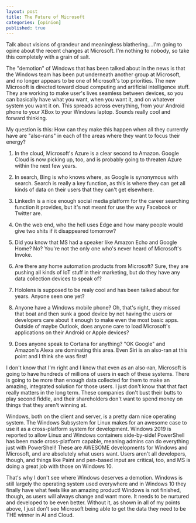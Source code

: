 ```yaml
---
layout: post
title: The Future of Microsoft
categories: [opinion]
published: true
---
```


Talk about visions of grandeur and meaningless blathering....I'm going to opine about the recent changes at Microsoft.   I'm nothing to nobody, so take this completely with a grain of salt.

The "demotion" of Windows that has been talked about in the news is that the Windows team has been put underneath another group at Microsoft, and no longer appears to be one of Microsoft's top priorities.  The new Microsoft is directed toward cloud computing and artificial intelligence stuff.  They are working to make user's lives seamless between devices, so you can basically have what you want, when you want it, and on whatever system you want it on.  This spreads across everything, from your Android phone to your XBox to your Windows laptop.  Sounds really cool and forward thinking.

My question is this: How can they make this happen when all they currently have are "also-rans" in each of the areas where they want to focus their energy?

1. In the cloud, Microsoft's Azure is a clear second to Amazon.   Google Cloud is now picking up, too, and is probably going to threaten Azure within the next few years.   

2. In search, Bing is who knows where, as Google is synonymous with search.  Search is really a key function, as this is where they can get all kinds of data on their users that they can't get elsewhere.

3. LinkedIn is a nice enough social media platform for the career searching function it provides, but it's not meant for use the way Facebook or Twitter are.

4. On the web end, who the hell uses Edge and how many people would give two shits if it disappeared tomorrow?  

5. Did you know that MS had a speaker like Amazon Echo and Google Home?  No?  You're not the only one who's never heard of Microsoft's Invoke.

6. Are there any home automation products from Microsoft?   Sure, they are pushing all kinds of IoT stuff in their marketing, but do they have any data collection devices to speak of?

7. Hololens is supposed to be realy cool and has been talked about for years. Anyone seen one yet?  

8. Anyone have a Windows mobile phone? Oh, that's right, they missed that boat and then sunk a good device by not having the users or developers care about it enough to make even the most basic apps.  Outside of maybe Outlook, does anyone care to load Microsoft's applications on their Android or Apple devices?  

9. Does anyone speak to Cortana for anything?  "OK Google" and Amazon's Alexa are dominating this area.  Even Siri is an also-ran at this point and I think she was first!

I don't know that I'm right and I know that even as an also-ran, Microsoft is going to have hundreds of millions of users in each of these systems.  There is going to be more than enough data collected for them to make an amazing, integrated solution for those users.  I just don't know that that fact really matters in the long term.  These companies don't bust their butts to play second fiddle, and their shareholders don't want to spend money on things that they aren't winning at.

Windows, both on the client and server, is a pretty darn nice operating system.  The Windows Subsystem for Linux makes for an awesome case to use it as a cross-platform system for development. Windows 2019 is reported to allow Linux and Windows containers side-by-side!  PowerShell has been made cross-platform capable, meaning admins can do everything just with PowerShell!  These are AWESOME developments for Windows and Microsoft, and are absolutely what users want.  Users aren't all developers, though, and things like Paint and pen-based input are critical, too, and MS is doing a great job with those on Windows 10.  

That's why I don't see where Windows deserves a demotion.  Windows is still largely the operating system used everywhere and in Windows 10 they finally have what feels like an amazing product!  Windows is not finished, though, as users will always change and want more.  It needs to be nurtured and developed to be even better.   Without it, as shown in all of my points above, I just don't see Microsoft being able to get the data they need to be THE winner in AI and Cloud.  